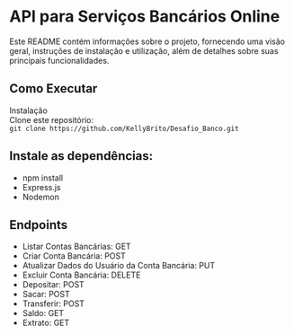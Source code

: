 # API para Serviços Bancários Online
Este README contém informações sobre o projeto, fornecendo uma visão geral, instruções de instalação e utilização, além de detalhes sobre suas principais funcionalidades.

## Como Executar
Instalação <br>
Clone este repositório: <br>
```git clone https://github.com/KellyBrito/Desafio_Banco.git```

## Instale as dependências:
- npm install
- Express.js
- Nodemon

## Endpoints
- Listar Contas Bancárias: GET
- Criar Conta Bancária: POST
- Atualizar Dados do Usuário da Conta Bancária: PUT
- Excluir Conta Bancária: DELETE 
- Depositar: POST 
- Sacar: POST 
- Transferir: POST 
- Saldo: GET 
- Extrato: GET 
